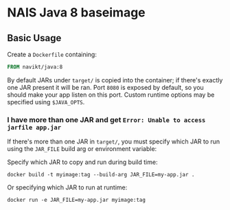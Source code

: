 NAIS Java 8 baseimage
=====================


Basic Usage
---------------------

Create a `Dockerfile` containing:

```Dockerfile
FROM navikt/java:8
```

By default JARs under `target/` is copied into the container; if there's exactly one JAR present it will be ran.
Port `8080` is exposed by default, so you should make your app listen on this port.
Custom runtime options may be specified using `$JAVA_OPTS`.

### I have more than one JAR and get `Error: Unable to access jarfile app.jar`
If there's more than one JAR in `target/`, you must specify which JAR to run using the `JAR_FILE` build arg or environment variable:

Specify which JAR to copy and run during build time:

```
docker build -t myimage:tag --build-arg JAR_FILE=my-app.jar .
```

Or specifying which JAR to run at runtime:

```
docker run -e JAR_FILE=my-app.jar myimage:tag
```
